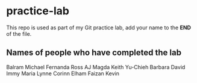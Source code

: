 # practice-lab
This repo is used as part of my Git practice lab, add your name to the __END__ of the file.

## Names of people who have completed the lab
Balram
Michael
Fernanda
Ross
AJ
Magda
Keith
Yu-Chieh
Barbara
David
Immy
Maria
Lynne
Corinn
Elham
Faizan
Kevin
